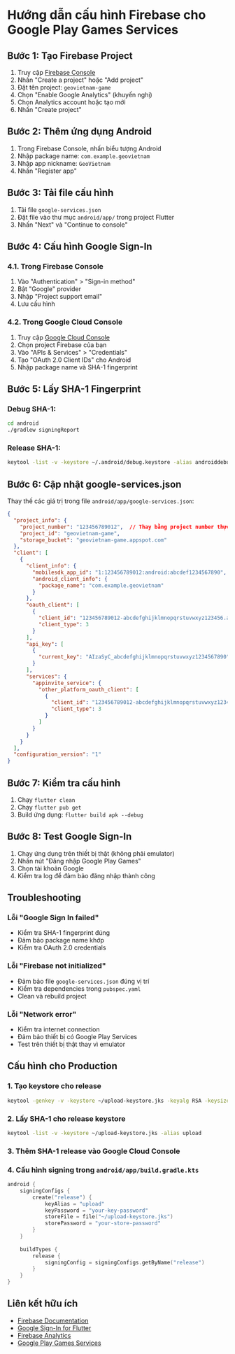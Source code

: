 # Hướng dẫn cấu hình Firebase cho Google Play Games Services

## Bước 1: Tạo Firebase Project

1. Truy cập [Firebase Console](https://console.firebase.google.com/)
2. Nhấn "Create a project" hoặc "Add project"
3. Đặt tên project: `geovietnam-game`
4. Chọn "Enable Google Analytics" (khuyến nghị)
5. Chọn Analytics account hoặc tạo mới
6. Nhấn "Create project"

## Bước 2: Thêm ứng dụng Android

1. Trong Firebase Console, nhấn biểu tượng Android
2. Nhập package name: `com.example.geovietnam`
3. Nhập app nickname: `GeoVietnam`
4. Nhấn "Register app"

## Bước 3: Tải file cấu hình

1. Tải file `google-services.json`
2. Đặt file vào thư mục `android/app/` trong project Flutter
3. Nhấn "Next" và "Continue to console"

## Bước 4: Cấu hình Google Sign-In

### 4.1. Trong Firebase Console
1. Vào "Authentication" > "Sign-in method"
2. Bật "Google" provider
3. Nhập "Project support email"
4. Lưu cấu hình

### 4.2. Trong Google Cloud Console
1. Truy cập [Google Cloud Console](https://console.cloud.google.com/)
2. Chọn project Firebase của bạn
3. Vào "APIs & Services" > "Credentials"
4. Tạo "OAuth 2.0 Client IDs" cho Android
5. Nhập package name và SHA-1 fingerprint

## Bước 5: Lấy SHA-1 Fingerprint

### Debug SHA-1:
```bash
cd android
./gradlew signingReport
```

### Release SHA-1:
```bash
keytool -list -v -keystore ~/.android/debug.keystore -alias androiddebugkey -storepass android -keypass android
```

## Bước 6: Cập nhật google-services.json

Thay thế các giá trị trong file `android/app/google-services.json`:

```json
{
  "project_info": {
    "project_number": "123456789012",  // Thay bằng project number thực
    "project_id": "geovietnam-game",
    "storage_bucket": "geovietnam-game.appspot.com"
  },
  "client": [
    {
      "client_info": {
        "mobilesdk_app_id": "1:123456789012:android:abcdef1234567890",  // Thay bằng app ID thực
        "android_client_info": {
          "package_name": "com.example.geovietnam"
        }
      },
      "oauth_client": [
        {
          "client_id": "123456789012-abcdefghijklmnopqrstuvwxyz123456.apps.googleusercontent.com",  // Thay bằng client ID thực
          "client_type": 3
        }
      ],
      "api_key": [
        {
          "current_key": "AIzaSyC_abcdefghijklmnopqrstuvwxyz1234567890"  // Thay bằng API key thực
        }
      ],
      "services": {
        "appinvite_service": {
          "other_platform_oauth_client": [
            {
              "client_id": "123456789012-abcdefghijklmnopqrstuvwxyz123456.apps.googleusercontent.com",  // Thay bằng client ID thực
              "client_type": 3
            }
          ]
        }
      }
    }
  ],
  "configuration_version": "1"
}
```

## Bước 7: Kiểm tra cấu hình

1. Chạy `flutter clean`
2. Chạy `flutter pub get`
3. Build ứng dụng: `flutter build apk --debug`

## Bước 8: Test Google Sign-In

1. Chạy ứng dụng trên thiết bị thật (không phải emulator)
2. Nhấn nút "Đăng nhập Google Play Games"
3. Chọn tài khoản Google
4. Kiểm tra log để đảm bảo đăng nhập thành công

## Troubleshooting

### Lỗi "Google Sign In failed"
- Kiểm tra SHA-1 fingerprint đúng
- Đảm bảo package name khớp
- Kiểm tra OAuth 2.0 credentials

### Lỗi "Firebase not initialized"
- Đảm bảo file `google-services.json` đúng vị trí
- Kiểm tra dependencies trong `pubspec.yaml`
- Clean và rebuild project

### Lỗi "Network error"
- Kiểm tra internet connection
- Đảm bảo thiết bị có Google Play Services
- Test trên thiết bị thật thay vì emulator

## Cấu hình cho Production

### 1. Tạo keystore cho release
```bash
keytool -genkey -v -keystore ~/upload-keystore.jks -keyalg RSA -keysize 2048 -validity 10000 -alias upload
```

### 2. Lấy SHA-1 cho release keystore
```bash
keytool -list -v -keystore ~/upload-keystore.jks -alias upload
```

### 3. Thêm SHA-1 release vào Google Cloud Console

### 4. Cấu hình signing trong `android/app/build.gradle.kts`
```kotlin
android {
    signingConfigs {
        create("release") {
            keyAlias = "upload"
            keyPassword = "your-key-password"
            storeFile = file("~/upload-keystore.jks")
            storePassword = "your-store-password"
        }
    }
    
    buildTypes {
        release {
            signingConfig = signingConfigs.getByName("release")
        }
    }
}
```

## Liên kết hữu ích

- [Firebase Documentation](https://firebase.google.com/docs)
- [Google Sign-In for Flutter](https://pub.dev/packages/google_sign_in)
- [Firebase Analytics](https://firebase.google.com/docs/analytics)
- [Google Play Games Services](https://developers.google.com/games/services) 